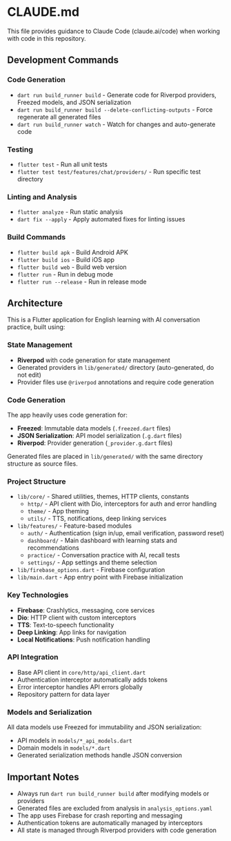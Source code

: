 # CLAUDE.md

This file provides guidance to Claude Code (claude.ai/code) when working with code in this repository.

## Development Commands

### Code Generation
- `dart run build_runner build` - Generate code for Riverpod providers, Freezed models, and JSON serialization
- `dart run build_runner build --delete-conflicting-outputs` - Force regenerate all generated files
- `dart run build_runner watch` - Watch for changes and auto-generate code

### Testing
- `flutter test` - Run all unit tests
- `flutter test test/features/chat/providers/` - Run specific test directory

### Linting and Analysis
- `flutter analyze` - Run static analysis
- `dart fix --apply` - Apply automated fixes for linting issues

### Build Commands
- `flutter build apk` - Build Android APK
- `flutter build ios` - Build iOS app
- `flutter build web` - Build web version
- `flutter run` - Run in debug mode
- `flutter run --release` - Run in release mode

## Architecture

This is a Flutter application for English learning with AI conversation practice, built using:

### State Management
- **Riverpod** with code generation for state management
- Generated providers in `lib/generated/` directory (auto-generated, do not edit)
- Provider files use `@riverpod` annotations and require code generation

### Code Generation
The app heavily uses code generation for:
- **Freezed**: Immutable data models (`.freezed.dart` files)
- **JSON Serialization**: API model serialization (`.g.dart` files)  
- **Riverpod**: Provider generation (`_provider.g.dart` files)

Generated files are placed in `lib/generated/` with the same directory structure as source files.

### Project Structure
- `lib/core/` - Shared utilities, themes, HTTP clients, constants
  - `http/` - API client with Dio, interceptors for auth and error handling
  - `theme/` - App theming
  - `utils/` - TTS, notifications, deep linking services
- `lib/features/` - Feature-based modules
  - `auth/` - Authentication (sign in/up, email verification, password reset)
  - `dashboard/` - Main dashboard with learning stats and recommendations
  - `practice/` - Conversation practice with AI, recall tests
  - `settings/` - App settings and theme selection
- `lib/firebase_options.dart` - Firebase configuration
- `lib/main.dart` - App entry point with Firebase initialization

### Key Technologies
- **Firebase**: Crashlytics, messaging, core services
- **Dio**: HTTP client with custom interceptors
- **TTS**: Text-to-speech functionality
- **Deep Linking**: App links for navigation
- **Local Notifications**: Push notification handling

### API Integration
- Base API client in `core/http/api_client.dart`
- Authentication interceptor automatically adds tokens
- Error interceptor handles API errors globally
- Repository pattern for data layer

### Models and Serialization
All data models use Freezed for immutability and JSON serialization:
- API models in `models/*_api_models.dart`
- Domain models in `models/*.dart`
- Generated serialization methods handle JSON conversion

## Important Notes

- Always run `dart run build_runner build` after modifying models or providers
- Generated files are excluded from analysis in `analysis_options.yaml`
- The app uses Firebase for crash reporting and messaging
- Authentication tokens are automatically managed by interceptors
- All state is managed through Riverpod providers with code generation